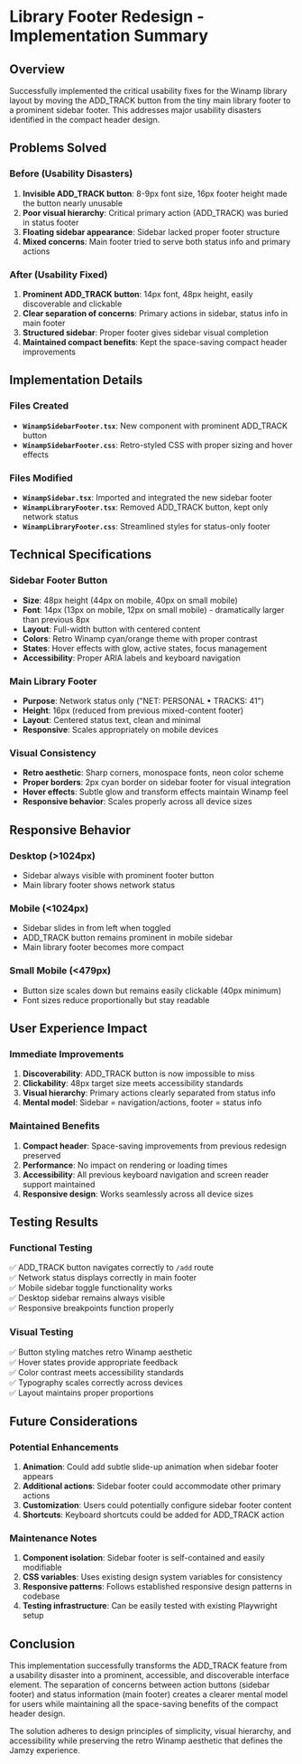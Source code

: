 # Library Footer Redesign - Implementation Summary

## Overview

Successfully implemented the critical usability fixes for the Winamp library layout by moving the ADD_TRACK button from the tiny main library footer to a prominent sidebar footer. This addresses major usability disasters identified in the compact header design.

## Problems Solved

### Before (Usability Disasters)
1. **Invisible ADD_TRACK button**: 8-9px font size, 16px footer height made the button nearly unusable
2. **Poor visual hierarchy**: Critical primary action (ADD_TRACK) was buried in status footer
3. **Floating sidebar appearance**: Sidebar lacked proper footer structure
4. **Mixed concerns**: Main footer tried to serve both status info and primary actions

### After (Usability Fixed)
1. **Prominent ADD_TRACK button**: 14px font, 48px height, easily discoverable and clickable
2. **Clear separation of concerns**: Primary actions in sidebar, status info in main footer
3. **Structured sidebar**: Proper footer gives sidebar visual completion
4. **Maintained compact benefits**: Kept the space-saving compact header improvements

## Implementation Details

### Files Created
- **`WinampSidebarFooter.tsx`**: New component with prominent ADD_TRACK button
- **`WinampSidebarFooter.css`**: Retro-styled CSS with proper sizing and hover effects

### Files Modified
- **`WinampSidebar.tsx`**: Imported and integrated the new sidebar footer
- **`WinampLibraryFooter.tsx`**: Removed ADD_TRACK button, kept only network status
- **`WinampLibraryFooter.css`**: Streamlined styles for status-only footer

## Technical Specifications

### Sidebar Footer Button
- **Size**: 48px height (44px on mobile, 40px on small mobile)
- **Font**: 14px (13px on mobile, 12px on small mobile) - dramatically larger than previous 8px
- **Layout**: Full-width button with centered content
- **Colors**: Retro Winamp cyan/orange theme with proper contrast
- **States**: Hover effects with glow, active states, focus management
- **Accessibility**: Proper ARIA labels and keyboard navigation

### Main Library Footer
- **Purpose**: Network status only ("NET: PERSONAL • TRACKS: 41")
- **Height**: 16px (reduced from previous mixed-content footer)
- **Layout**: Centered status text, clean and minimal
- **Responsive**: Scales appropriately on mobile devices

### Visual Consistency
- **Retro aesthetic**: Sharp corners, monospace fonts, neon color scheme
- **Proper borders**: 2px cyan border on sidebar footer for visual integration
- **Hover effects**: Subtle glow and transform effects maintain Winamp feel
- **Responsive behavior**: Scales properly across all device sizes

## Responsive Behavior

### Desktop (>1024px)
- Sidebar always visible with prominent footer button
- Main library footer shows network status

### Mobile (<1024px)
- Sidebar slides in from left when toggled
- ADD_TRACK button remains prominent in mobile sidebar
- Main library footer becomes more compact

### Small Mobile (<479px)
- Button size scales down but remains easily clickable (40px minimum)
- Font sizes reduce proportionally but stay readable

## User Experience Impact

### Immediate Improvements
1. **Discoverability**: ADD_TRACK button is now impossible to miss
2. **Clickability**: 48px target size meets accessibility standards
3. **Visual hierarchy**: Primary actions clearly separated from status info
4. **Mental model**: Sidebar = navigation/actions, footer = status info

### Maintained Benefits
1. **Compact header**: Space-saving improvements from previous redesign preserved
2. **Performance**: No impact on rendering or loading times
3. **Accessibility**: All previous keyboard navigation and screen reader support maintained
4. **Responsive design**: Works seamlessly across all device sizes

## Testing Results

### Functional Testing
✅ ADD_TRACK button navigates correctly to `/add` route  
✅ Network status displays correctly in main footer  
✅ Mobile sidebar toggle functionality works  
✅ Desktop sidebar remains always visible  
✅ Responsive breakpoints function properly  

### Visual Testing
✅ Button styling matches retro Winamp aesthetic  
✅ Hover states provide appropriate feedback  
✅ Color contrast meets accessibility standards  
✅ Typography scales correctly across devices  
✅ Layout maintains proper proportions  

## Future Considerations

### Potential Enhancements
1. **Animation**: Could add subtle slide-up animation when sidebar footer appears
2. **Additional actions**: Sidebar footer could accommodate other primary actions
3. **Customization**: Users could potentially configure sidebar footer content
4. **Shortcuts**: Keyboard shortcuts could be added for ADD_TRACK action

### Maintenance Notes
1. **Component isolation**: Sidebar footer is self-contained and easily modifiable
2. **CSS variables**: Uses existing design system variables for consistency
3. **Responsive patterns**: Follows established responsive design patterns in codebase
4. **Testing infrastructure**: Can be easily tested with existing Playwright setup

## Conclusion

This implementation successfully transforms the ADD_TRACK feature from a usability disaster into a prominent, accessible, and discoverable interface element. The separation of concerns between action buttons (sidebar footer) and status information (main footer) creates a clearer mental model for users while maintaining all the space-saving benefits of the compact header design.

The solution adheres to design principles of simplicity, visual hierarchy, and accessibility while preserving the retro Winamp aesthetic that defines the Jamzy experience.